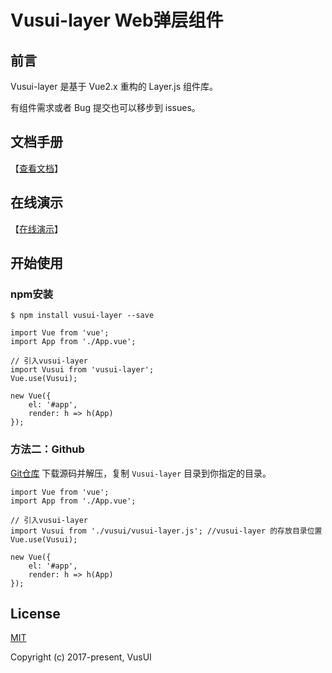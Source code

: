 # Vusui-layer  Web弹层组件

## 前言
Vusui-layer 是基于 Vue2.x 重构的 Layer.js 组件库。

有组件需求或者 Bug 提交也可以移步到 issues。

## 文档手册
【[查看文档](https://www.vusui.com/layer)】

## 在线演示
【[在线演示](https://www.vusui.com/layer)】


## 开始使用

### npm安装

```
$ npm install vusui-layer --save
```

```
import Vue from 'vue';
import App from './App.vue';

// 引入vusui-layer
import Vusui from 'vusui-layer';
Vue.use(Vusui);

new Vue({
    el: '#app',
    render: h => h(App)
});
```

### 方法二：Github

[Git仓库](https://github.com/vusui/vusui-layer) 下载源码并解压，复制 `Vusui-layer` 目录到你指定的目录。

```
import Vue from 'vue';
import App from './App.vue';

// 引入vusui-layer
import Vusui from './vusui/vusui-layer.js'; //vusui-layer 的存放目录位置
Vue.use(Vusui);

new Vue({
    el: '#app',
    render: h => h(App)
});

```

## License
[MIT](http://opensource.org/licenses/MIT)

Copyright (c) 2017-present, VusUI
